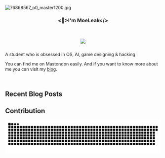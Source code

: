 ![76868567_p0_master1200.jpg](https://s2.loli.net/2025/02/22/rEfIDjx7qOXwJC5.jpg)

### <div align="center"> <👀>I'm MoeLeak</>

<h1 align="center">
    <img src="https://readme-typing-svg.herokuapp.com/?font=Righteous&size=35&center=true&vCenter=true&width=500&height=70&duration=4000&lines=Hi+There!+👋;+I'm+MoeLeak;" />
</h1>

A student who is obsessed in OS, AI, game designing & hacking<br>

You can find me on Mastondon easily. And if you want to know more about me you can visit my [blog](https://leak.moe).

</div>

<br/>

## Recent Blog Posts

<!-- BLOG-POST-LIST:START -->

<!-- BLOG-POST-LIST:END -->


## Contribution
![](https://raw.githubusercontent.com/MoeLeak/moeleak/output/github-contribution-grid-snake.svg)


